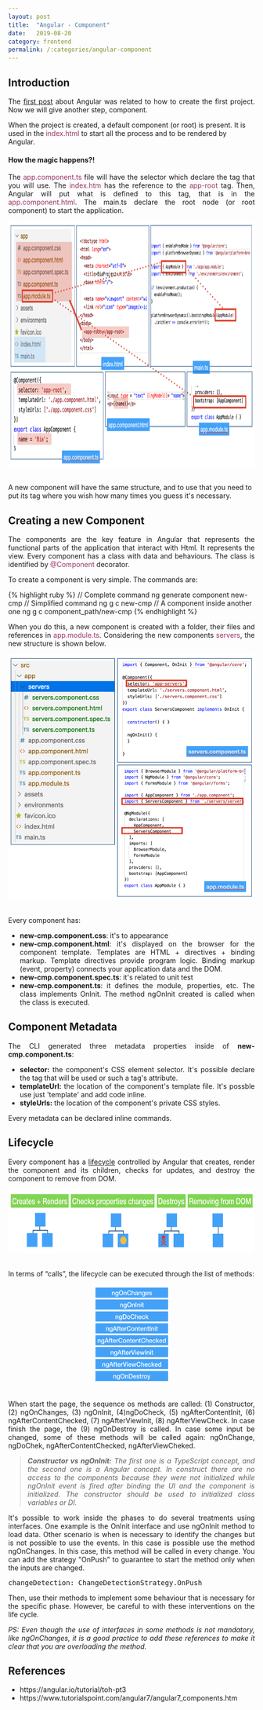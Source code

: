 ```yaml
---
layout: post
title:  "Angular - Component"
date:   2019-08-20
category: frontend
permalink: /:categories/angular-component
---
```

<h2>Introduction</h2>

<p style="text-align: justify;">The <a href= "https://fabiana2611.github.io/angular/angular-start">first post</a> about Angular was related to how to create the first project. Now we will give another step, component. </p>

When the project is created, a default component (or root) is present. It is used in the <span style="color: #993366;">index.html</span> to start all the process and to be rendered by Angular.

<h4>How the magic happens?!</h4>

<p style="text-align: justify;">The <span style="color: #993366;">app.component.ts</span> file will have the selector which declare the tag that you will use. The <span style="color: #993366;">index.htm</span> has the reference to the <span style="color: #993366;">app-root</span> tag. Then, Angular will put what is defined to this tag, that is in the <span style="color: #993366;">app.component.html</span>. The main.ts declare the root node (or root component) to start the application.</p>

<center>
<img src="/img/angular/how.png" width="796" height="499"/>
</center>
<br/>

A new component will have the same structure, and to use that you need to put its tag where you wish how many times you guess it's necessary.

<h2>Creating a new Component</h2>

<p style="text-align: justify;">The components are the key feature in Angular that represents the functional parts of the application that interact with Html. It represents the view. Every component has a class with data and behaviours. The class is identified by <span style="color: #993366;">@Component</span> decorator.</p>

<p style="text-align: justify;">To create a component is very simple. The commands are:</p>

{% highlight ruby %}
// Complete command
ng generate component new-cmp
// Simplified command
ng g c new-cmp
// A component inside another one
ng g c component_path/new-cmp
{% endhighlight %}

<p style="text-align: justify;">When you do this, a new component is created with a folder, their files and references in <span style="color: #993366;">app.module.ts</span>. Considering the new components <span style="color: #993366;">servers</span>, the new structure is shown below.</p>

<center>
<img src="/img/angular/new_component.png" width="596" height="499"/>
</center>
<br/>

<p style="text-align: justify;">Every component has:</p>

<ul>
	<li style="text-align: justify;"><strong>new-cmp.component.css</strong>: it's to appearance</li>
	<li style="text-align: justify;"><strong>new-cmp.component.html</strong>: it's displayed on the browser for the component template. Templates are HTML + directives + binding markup. Template directives provide program logic. Binding markup (event, property) connects your application data and the DOM.</li>
	<li style="text-align: justify;"><strong>new-cmp.component.spec.ts</strong>: it's related to unit test</li>
	<li style="text-align: justify;"><strong>new-cmp.component.ts</strong>: it defines the module, properties, etc. The class implements OnInit. The method ngOnInit created is called when the class is executed.</li>
</ul>

<h2>Component Metadata</h2>

<p style="text-align: justify;">The CLI generated three metadata properties inside of <strong>new-cmp.component.ts</strong>:</p>

<ul>
	<li style="text-align: justify;"><strong>selector:</strong> the component's CSS element selector. It's possible declare the tag that will be used or such a tag's attribute.</li>
  <li style="text-align: justify;"><strong>templateUrl:</strong> the location of the component's template file. It's possble use just 'template' and add code inline.</li>
  <li style="text-align: justify;"><strong>styleUrls:</strong> the location of the component's private CSS styles.</li>
</ul>

Every metadata can be declared inline commands.

<h2>Lifecycle</h2>

<p style="text-align: justify;">Every component has a <a href="https://angular.io/guide/lifecycle-hooks#lifecycle-hooks">lifecycle</a> controlled by Angular that creates, render the component and its children, checks for updates, and destroy the component to remove from DOM.</p>

<center>
<img src="/img/angular/lifecycle.png" width="596" height="129"/>
</center>
<br/>

In terms of “calls”, the lifecycle can be executed through the list of methods:

<center>
<a href="https://angular.io/guide/lifecycle-hooks#lifecycle-event-sequence">
<img src="/img/angular/lifecycle_call.png" width="156" height="200"/></a>
</center>
<br/>

<p style="text-align: justify;">When start the page, the sequence os methods are called: (1) Constructor, (2) ngOnChanges, (3) ngOnInit, (4)ngDoCheck, (5) ngAfterContentInit, (6) ngAfterContentChecked, (7) ngAfterViewInit, (8) ngAfterViewCheck. In case finish the page, the (9) ngOnDestroy is called. In case some input be changed, some of these methods will be called again: ngOnChange, ngDoChek, ngAfterContentChecked, ngAfterViewCheked.</p>

<blockquote><p style="text-align: justify;"><em><strong>Constructor vs ngOnInit:</strong> The first one is a TypeScript concept, and the second one is a Angular concept. In construct there are no access to the components because they were not initialized while ngOnInit event is fired after binding the UI and the component is initialized. The constructor should be used to initialized class variables or DI.</em></p></blockquote>

<p style="text-align: justify;">It's possible to work inside the phases to do several treatments using interfaces. One example is the OnInit interface and use ngOnInit method to load data. Other scenario is when is necessary to identify the changes but is not possible to use the events. In this case is possible use the method ngOnChanges. In this case, this method will be called in every change. You can add the strategy "OnPush" to guarantee to start the method only when the inputs are changed.</p>

<pre>changeDetection: ChangeDetectionStrategy.OnPush</pre>

<p style="text-align: justify;">Then, use their methods to implement some behaviour that is necessary for the specific phase. However, be careful to with these interventions on the life cycle.</p>

<p style="text-align: justify;"><em>PS: Even though the use of interfaces in some methods is not mandatory, like ngOnChanges, it is a good practice to add these references to make it clear that you are overloading the method.</em></p>

<h2>References</h2>

<ul>
	<li>https://angular.io/tutorial/toh-pt3</li>
	<li>https://www.tutorialspoint.com/angular7/angular7_components.htm</li>
</ul>

